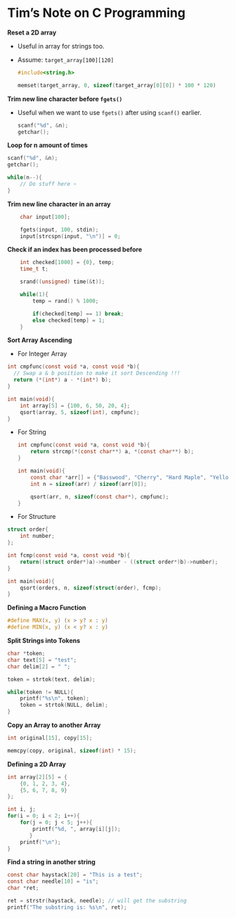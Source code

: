 # Tim’s Note on C Programming

**Reset a 2D array**

- Useful in array for strings too.

- Assume: `target_array[100][120]`
  
  ```c
  #include<string.h>
  
  memset(target_array, 0, sizeof(target_array[0][0]) * 100 * 120)
  ```

**Trim new line character before `fgets()`**

- Useful when we want to use `fgets()` after using `scanf()` earlier.
  
  ```c
  scanf("%d", &n);
  getchar();
  ```

**Loop for n amount of times**

```c
scanf("%d", &n);
getchar();

while(n--){
    // Do stuff here ~
}
```

**Trim new line character in an array**

```c
    char input[100];

    fgets(input, 100, stdin);
    input[strcspn(input, "\n")] = 0;
```

**Check if an index has been processed before**

```c
    int checked[1000] = {0}, temp;
    time_t t;

    srand((unsigned) time(&t));

    while(1){
        temp = rand() % 1000;

        if(checked[temp] == 1) break;
        else checked[temp] = 1;
    }
```

**Sort Array Ascending**

- For Integer Array

```c
int cmpfunc(const void *a, const void *b){
  // Swap a & b position to make it sort Descending !!!
  return (*(int*) a - *(int*) b);
}

int main(void){
    int array[5] = {100, 6, 50, 20, 4};
    qsort(array, 5, sizeof(int), cmpfunc);
}
```

- For String
  
  ```c
  int cmpfunc(const void *a, const void *b){
      return strcmp(*(const char**) a, *(const char**) b);
  }
  
  int main(void){
      const char *arr[] = {"Basswood", "Cherry", "Hard Maple", "Yellow Birch", "Ash", "Aspen"};
      int n = sizeof(arr) / sizeof(arr[0]);
  
      qsort(arr, n, sizeof(const char*), cmpfunc);
  }
  ```

- For Structure

```c
struct order{
    int number;
};

int fcmp(const void *a, const void *b){
    return((struct order*)a)->number - ((struct order*)b)->number);
}

int main(void){
    qsort(orders, n, sizeof(struct(order), fcmp);
}
```

**Defining a Macro Function**

```c
#define MAX(x, y) (x > y? x : y)
#define MIN(x, y) (x < y? x : y)
```

**Split Strings into Tokens**

```c
char *token;
char text[5] = "test";
char delim[2] = " ";

token = strtok(text, delim);

while(token != NULL){
    printf("%s\n", token);
    token = strtok(NULL, delim);
}
```

**Copy an Array to another Array**

```c
int original[15], copy[15];

memcpy(copy, original, sizeof(int) * 15);
```

**Defining a 2D Array**

```c
int array[2][5] = {
    {0, 1, 2, 3, 4},
    {5, 6, 7, 8, 9}
};

int i, j;
for(i = 0; i < 2; i++){
    for(j = 0; j < 5; j++){
        printf("%d, ", array[i][j]);
       }
    printf("\n");
}
```

**Find a string in another string**

```c
const char haystack[20] = "This is a test";
const char needle[10] = "is";
char *ret;

ret = strstr(haystack, needle); // will get the substring
printf("The substring is: %s\n", ret);
```
